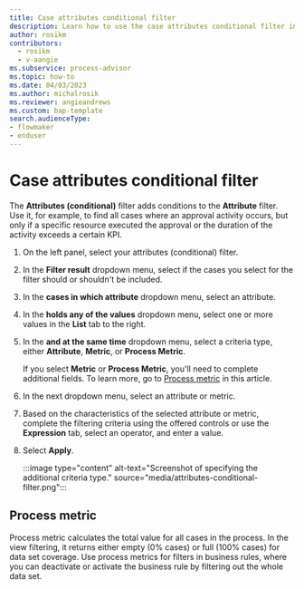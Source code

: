 ```yaml
---
title: Case attributes conditional filter
description: Learn how to use the case attributes conditional filter in the Process Mining desktop app.
author: rosikm
contributors:
  - rosikm
  - v-aangie
ms.subservice: process-advisor
ms.topic: how-to
ms.date: 04/03/2023
ms.author: michalrosik
ms.reviewer: angieandrews
ms.custom: bap-template
search.audienceType:
- flowmaker
- enduser
---
```


# Case attributes conditional filter

The **Attributes (conditional)** filter adds conditions to the **Attribute** filter. Use it, for example, to find all cases where an approval activity occurs, but only if a specific resource executed the approval or the duration of the activity exceeds a certain KPI.

1. On the left panel, select your attributes (conditional) filter.

1. In the **Filter result** dropdown menu, select if the cases you select for the filter should or shouldn't be included.

1. In the **cases in which attribute** dropdown menu, select an attribute.

1. In the **holds any of the values** dropdown menu, select one or more values in the **List** tab to the right.

1. In the **and at the same time** dropdown menu, select a criteria type, either **Attribute**, **Metric**, or **Process Metric**.

    If you select **Metric** or **Process Metric**, you'll need to complete additional fields. To learn more, go to [Process metric](#process-metric) in this article.

1. In the next dropdown menu, select an attribute or metric.

1. Based on the characteristics of the selected attribute or metric, complete the filtering criteria using the offered controls or use the **Expression** tab, select an operator, and enter a value.

1. Select **Apply**.

   :::image type="content" alt-text="Screenshot of specifying the additional criteria type." source="media/attributes-conditional-filter.png":::

## Process metric

   Process metric calculates the total value for all cases in the process. In the view filtering, it returns either empty (0% cases) or full (100% cases) for data set coverage. Use process metrics for filters in business rules, where you can deactivate or activate the business rule by filtering out the whole data set.
